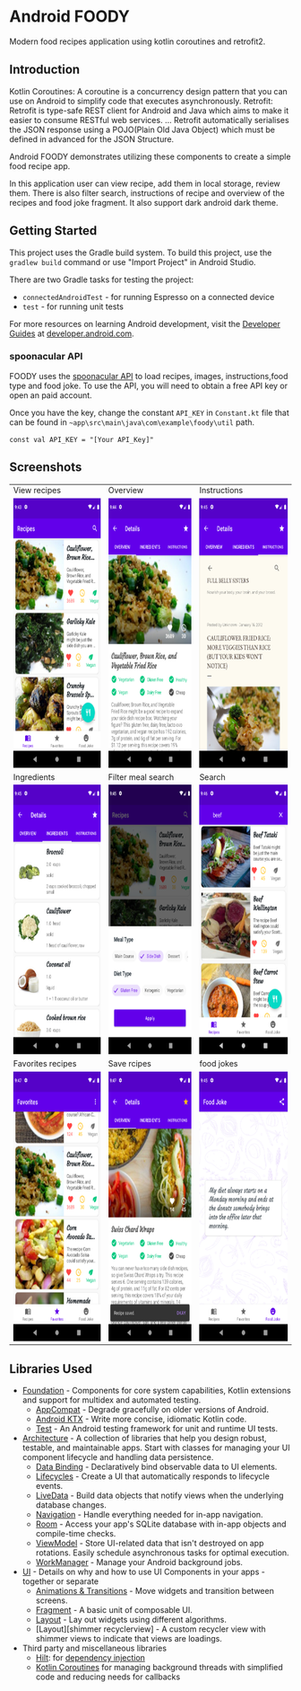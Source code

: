 Android FOODY
=================

Modern food recipes application using kotlin coroutines and retrofit2.

Introduction
------------

Kotlin Coroutines: A coroutine is a concurrency design pattern that you can use on Android to simplify code that executes asynchronously. 
Retrofit: Retrofit is type-safe REST client for Android and Java which aims to make it easier to consume RESTful web services. ... Retrofit automatically serialises the JSON response using a POJO(Plain Old Java Object) which must be defined in advanced for the JSON Structure.

Android FOODY demonstrates utilizing these components to create a simple food recipe app.


In this application user can view recipe, add them in local storage, review them.
There is also filter search, instructions of recipe and overview of the recipes and food joke fragment.
It also support dark android dark theme.


Getting Started
---------------
This project uses the Gradle build system. To build this project, use the
`gradlew build` command or use "Import Project" in Android Studio.

There are two Gradle tasks for testing the project:
* `connectedAndroidTest` - for running Espresso on a connected device
* `test` - for running unit tests

For more resources on learning Android development, visit the
[Developer Guides](https://developer.android.com/guide/) at
[developer.android.com](https://developer.android.com).

### spoonacular API


FOODY uses the [spoonacular API](https://spoonacular.com/food-api) to load recipes, images, instructions,food type and food joke. To use the API, you will need to obtain a free  API key or open an paid account.

Once you have the key, change the constant `API_KEY` in `Constant.kt` file that can be found in
`~app\src\main\java\com\example\foody\util` path.

```
const val API_KEY = "[Your API_Key]"
```



Screenshots
-----------

<table>
  <tr>
    <td>View recipes</td>
     <td>Overview</td>
     <td>Instructions</td>
  </tr>
  <tr>
    <td><img src="Images/recipes.png" width=270 height=480></td>
    <td><img src="Images/overview.png" width=270 height=480></td>
    <td><img src="Images/instruction.png" width=270 height=480></td>
  </tr>
  
   <tr>
    <td>Ingredients</td>
     <td>Filter meal search</td>
     <td>Search</td>
  </tr>
  <tr>
    <td><img src="Images/ingredients.png" width=270 height=480></td>
    <td><img src="Images/filter_meal.png" width=270 height=480></td>
    <td><img src="Images/search.png" width=270 height=480></td>
  </tr>
  
   <tr>
    <td>Favorites recipes</td>
     <td>Save rcipes</td>
     <td>food jokes</td>
  </tr>
  <tr>
    <td><img src="Images/favorites.png" width=270 height=480></td>
    <td><img src="Images/save_recipe.png" width=270 height=480></td>
    <td><img src="Images/food_joke.png" width=270 height=480></td>
  </tr>
  </table>
  
  
  

Libraries Used
--------------
* [Foundation][0] - Components for core system capabilities, Kotlin extensions and support for
  multidex and automated testing.
  * [AppCompat][1] - Degrade gracefully on older versions of Android.
  * [Android KTX][2] - Write more concise, idiomatic Kotlin code.
  * [Test][4] - An Android testing framework for unit and runtime UI tests.
* [Architecture][10] - A collection of libraries that help you design robust, testable, and
  maintainable apps. Start with classes for managing your UI component lifecycle and handling data
  persistence.
  * [Data Binding][11] - Declaratively bind observable data to UI elements.
  * [Lifecycles][12] - Create a UI that automatically responds to lifecycle events.
  * [LiveData][13] - Build data objects that notify views when the underlying database changes.
  * [Navigation][14] - Handle everything needed for in-app navigation.
  * [Room][16] - Access your app's SQLite database with in-app objects and compile-time checks.
  * [ViewModel][17] - Store UI-related data that isn't destroyed on app rotations. Easily schedule
     asynchronous tasks for optimal execution.
  * [WorkManager][18] - Manage your Android background jobs.
* [UI][30] - Details on why and how to use UI Components in your apps - together or separate
  * [Animations & Transitions][31] - Move widgets and transition between screens.
  * [Fragment][34] - A basic unit of composable UI.
  * [Layout][35] - Lay out widgets using different algorithms.
  * [Layout][shimmer recyclerview] - A custom recycler view with shimmer views to indicate that views are loadings.
* Third party and miscellaneous libraries
  * [Hilt][92]: for [dependency injection][93]
  * [Kotlin Coroutines][91] for managing background threads with simplified code and reducing needs for callbacks

[0]: https://developer.android.com/jetpack/components
[1]: https://developer.android.com/topic/libraries/support-library/packages#v7-appcompat
[2]: https://developer.android.com/kotlin/ktx
[4]: https://developer.android.com/training/testing/
[10]: https://developer.android.com/jetpack/arch/
[11]: https://developer.android.com/topic/libraries/data-binding/
[12]: https://developer.android.com/topic/libraries/architecture/lifecycle
[13]: https://developer.android.com/topic/libraries/architecture/livedata
[14]: https://developer.android.com/topic/libraries/architecture/navigation/
[16]: https://developer.android.com/topic/libraries/architecture/room
[17]: https://developer.android.com/topic/libraries/architecture/viewmodel
[18]: https://developer.android.com/topic/libraries/architecture/workmanager
[30]: https://developer.android.com/guide/topics/ui
[31]: https://developer.android.com/training/animation/
[34]: https://developer.android.com/guide/components/fragments
[35]: https://developer.android.com/guide/topics/ui/declaring-layout
[90]: https://bumptech.github.io/glide/
[91]: https://kotlinlang.org/docs/reference/coroutines-overview.html
[92]: https://developer.android.com/training/dependency-injection/hilt-android
[93]: https://developer.android.com/training/dependency-injection
[100]: https://github.com/sharish/ShimmerRecyclerView


